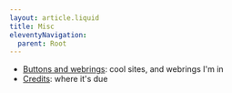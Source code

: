 ```yaml
---
layout: article.liquid
title: Misc
eleventyNavigation:
  parent: Root
---
```


- [Buttons and webrings](links/): cool sites, and webrings I'm in
- [Credits](credits/): where it's due
